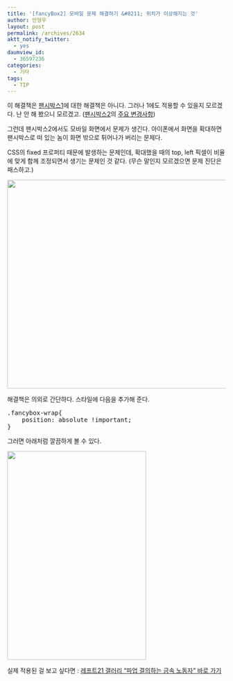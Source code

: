 ```yaml
---
title: '[fancyBox2] 모바일 문제 해결하기 &#8211; 위치가 이상해지는 것'
author: 안형우
layout: post
permalink: /archives/2634
aktt_notify_twitter:
  - yes
daumview_id:
  - 36597236
categories:
  - 기타
tags:
  - TIP
---
```

이 해결책은 [팬시박스1][1]에 대한 해결책은 아니다. 그러나 1에도 적용할 수 있을지 모르겠다. 난 안 해 봤으니 모르겠고. ([팬시박스2][2]의 [주요 변경사항][3])

그런데 팬시박스2에서도 모바일 화면에서 문제가 생긴다. 아이폰에서 화면을 확대하면 팬시박스로 떠 있는 놈이 화면 밖으로 튀어나가 버리는 문제다.

CSS의 fixed 프로퍼티 때문에 발생하는 문제인데, 확대했을 때의 top, left 픽셀이 비율에 맞게 함께 조정되면서 생기는 문제인 것 같다. (무슨 말인지 모르겠으면 문제 진단은 패스하고.)

<img class="aligncenter" src="https://dl.dropbox.com/u/15546257/blog/mytory/fancybox2-problem/problem.png" alt="" width="640" height="480" />

해결책은 의외로 간단하다. 스타일에 다음을 추가해 준다.

<pre class="brush: css; gutter: true; first-line: 1">.fancybox-wrap{
	position: absolute !important;
}</pre>

그러면 아래처럼 깔끔하게 볼 수 있다.

<img class="aligncenter" src="https://dl.dropbox.com/u/15546257/blog/mytory/fancybox2-problem/resolved.png" alt="" width="320" height="480" />

실제 적용된 걸 보고 싶다면 : [레프트21 갤러리 &#8220;파업 결의하는 금속 노동자&#8221; 바로 가기][4]

 [1]: http://fancybox.net
 [2]: http://fancyapps.com/fancybox/
 [3]: http://mytory.net/archives/599 "최고의 jQuery 갤러리 플러그인, fancyBox2 – 새로운 기능은?"
 [4]: http://photo.left21.com:8080/photo_issue.php?title_no=636